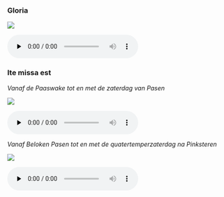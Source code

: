### Gloria

![](./mass-i-gloria.jpg)

<audio src="https://storage.googleapis.com/kyriale/djc_01_gloria_mp3_1.mp3" preload="none" controls="controls"></audio>

### Ite missa est

*Vanaf de Paaswake tot en met de zaterdag van Pasen*

![](./mass-i-ite-a.png)

<audio src="https://storage.googleapis.com/kyriale/mass-i-ite-a.mp3" preload="none" controls="controls"></audio>

*Vanaf Beloken Pasen tot en met de quatertemperzaterdag na Pinksteren*

![](./mass-i-ite-b.png)

<audio src="https://storage.googleapis.com/kyriale/mass-i-ite-b.mp3" preload="none" controls="controls"></audio>
